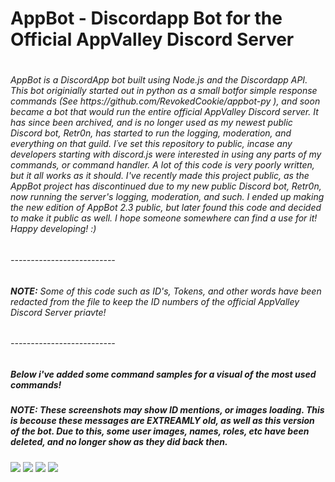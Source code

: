 <h1>AppBot - Discordapp Bot for the Official AppValley Discord Server<h1>
<h6>AppBot is a DiscordApp bot built using Node.js and the Discordapp API. This bot originially started out in python as a small botfor simple response commands (See https://github.com/RevokedCookie/appbot-py ), and soon became a bot that would run the entire official AppValley Discord server. It has since been archived, and is no longer used as my newest public Discord bot, Retr0n, has started to run the logging, moderation, and everything on that guild. I´ve  set this repository to public, incase any developers starting with discord.js were interested in using any parts of my commands, or command handler. A lot of this code is very poorly written, but it all works as it should. I've recently made this project public, as the AppBot project has discontinued due to my new public Discord bot, Retr0n, now running the server's logging, moderation, and such. I ended up making the new edition of AppBot 2.3 public, but later found this code and decided to make it public as well. I hope someone somewhere can find a use for it! Happy developing! :)</h6>
<h6>--------------------------</h6>
<h6><b>NOTE:</b> Some of this code such as ID's, Tokens, and other words have been redacted from the file to keep the ID numbers of the official AppValley Discord Server priavte!</h6>
<h6>--------------------------</h6>
  <h5>Below i've added some command samples for a visual of the most used commands!</h5>
 <h5>NOTE: These screenshots may show ID mentions, or images loading. This is becouse these messages are EXTREAMLY old, as well as this version of the bot. Due to this, some user images, names, roles, etc have been deleted, and no longer show as they did back then.</h5>
<img src="https://cdn.discordapp.com/attachments/590436031426199583/641056270903672857/unknown.png">
<img src="https://cdn.discordapp.com/attachments/590436031426199583/641056727843733534/unknown.png">
<img src="https://cdn.discordapp.com/attachments/590436031426199583/641056959889670178/unknown.png">
<img src="https://cdn.discordapp.com/attachments/590436031426199583/641057324701712384/unknown.png">
  

